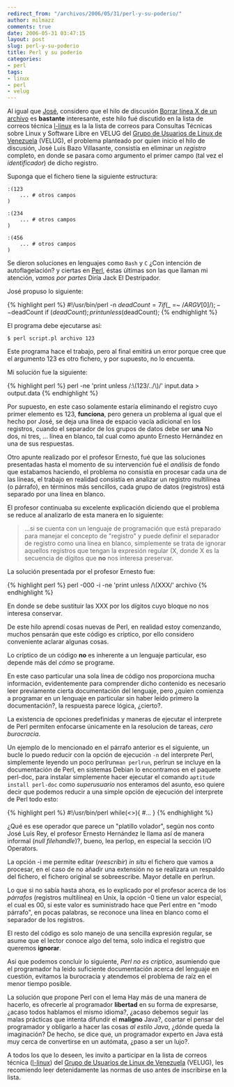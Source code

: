 ```yaml
---
redirect_from: "/archivos/2006/05/31/perl-y-su-poderio/"
author: milmazz
comments: true
date: 2006-05-31 03:47:15
layout: post
slug: perl-y-su-poderio
title: Perl y su poderío
categories:
- perl
tags:
- linux
- perl
- velug
---
```


Al igual que [José](http://blog.bureado.com.ve/), considero que el hilo de discusión [Borrar línea X de un archivo](http://www.velug.org.ve/pipermail/l-linux/2006-May/059328.html) es **bastante** interesante, este hilo fué discutido en la lista de correos técnica [l-linux](http://velug.org.ve/cgi-bin/mailman/listinfo/l-linux) es la la lista de correos para Consultas Técnicas sobre Linux y Software Libre en VELUG del [Grupo de Usuarios de Linux de Venezuela](http://velug.org.ve/) (VELUG), el problema planteado por quien inicio el hilo de discusión, José Luis Bazo Villasante, consistía en eliminar un _registro_ completo, en donde se pasara como argumento el primer campo (tal vez el _identificador_) de dicho registro.

Suponga que el fichero tiene la siguiente estructura:

    :(123
    	... # otros campos
    )

    :(234
    	... # otros campos
    )

    :(456
    	... # otros campos
    )

Se dieron soluciones en lenguajes como `Bash` y `C` ¿Con intención de autoflagelación? y ciertas en [Perl](http://perl.com/), éstas últimas son las que llaman mi atención, _vamos por partes_ Diría Jack El Destripador.

José propuso lo siguiente:

{% highlight perl %}
#!/usr/bin/perl -n
$deadCount = 7 if ($_ =~ /${ARGV[0]}/);
--$deadCount if ($deadCount);
print unless ($deadCount);
{% endhighlight %}

El programa debe ejecutarse así:

	$ perl script.pl archivo 123

Este programa hace el trabajo, pero al final emitirá un error porque cree que el argumento 123 es otro fichero, y por supuesto, no lo encuenta.

Mi solución fue la siguiente:

{% highlight perl %}
perl -ne 'print unless /:\\(123/../\\)/' input.data > output.data
{% endhighlight %}

Por supuesto, en este caso solamente estaría eliminando el registro cuyo primer elemento es 123, **funciona**, pero genera un problema al igual que el hecho por José, se deja una línea de espacio vacía adicional en los registros, cuando el separador de los grupos de datos debe ser **una** No dos, ni tres, ... línea en blanco, tal cual como apunto Ernesto Hernández en una de sus respuestas.

Otro apunte realizado por el profesor Ernesto, fué que las soluciones presentadas hasta el momento de su intervención fué el _análisis_ de fondo que estabamos haciendo, el problema no consistía en procesar cada una de las líneas, el trabajo en realidad consistía en analizar un registro multilínea (o párrafo), en términos más sencillos, cada grupo de datos (registros) está separado por una línea en blanco.

El profesor continuaba su excelente explicación diciendo que el problema se reduce al analizarlo de esta manera en lo siguiente:

> ...si se cuenta con un lenguaje de programación que está preparado para manejar el concepto de "registro" y puede definir el separador de registro como una línea en blanco, simplemente se trata de ignorar aquellos registros que tengan la expresión regular (X, donde X es la secuencia de dígitos que **no** nos interesa preservar.

La solución presentada por el profesor Ernesto fue:

{% highlight perl %}
perl -000 -i -ne 'print unless /\\(XXX/' archivo
{% endhighlight %}

En donde se debe sustituir las XXX por los dígitos cuyo bloque no nos interesa conservar.

De este hilo aprendí cosas nuevas de Perl, en realidad estoy comenzando, muchos pensarán que este código es críptico, por ello considero conveniente aclarar algunas cosas.

Lo críptico de un código **no** es inherente a un lenguaje particular, eso depende más del _cómo_ se programe.

En este caso particular una sola línea de código nos proporciona mucha información, evidentemente para comprender dicho contenido es necesario leer previamente cierta documentación del lenguaje, pero ¿quien comienza a programar en un lenguaje en particular sin haber leído primero la documentación?, la respuesta parece lógica, ¿cierto?.

La existencia de opciones predefinidas y maneras de ejecutar el interprete de Perl permiten enfocarse únicamente en la resolucion de tareas, _cero burocracia_.

Un ejemplo de lo mencionado en el párrafo anterior es el siguiente, un bucle lo puedo reducir con la opción de ejecución `-n` del interprete Perl, simplemente leyendo un poco perlrun`man perlrun`, perlrun se incluye en la documentación de Perl, en sistemas Debian lo encontramos en el paquete perl-doc, para instalar simplemente hacer ejecutar el comando `aptitude install perl-doc` como _superusuario_ nos enteramos del asunto, eso quiere decir que podemos reducir a una simple opción de ejecución del interprete de Perl todo esto:

{% highlight perl %}
#!/usr/bin/perl
while(<>){
#...
}
{% endhighlight %}

¿Qué es ese operador que parece un "platillo volador", según nos conto José Luis Rey, el profesor Ernesto Hernández le llama así de manera informal (_null filehandle_)?, bueno, lea perlop, en especial la sección I/O Operators.

La opción -i me permite editar (_reescribir_) _in situ_ el fichero que vamos a procesar, en el caso de no añadir una extensión no se realizara un respaldo del fichero, el fichero original se sobreescribe. Mayor detalle en perlrun.

Lo que si no sabía hasta ahora, es lo explicado por el profesor acerca de los _párrafos_ (registros multilínea) en Unix, la opción -0 tiene un valor especial, el cual es 00, si este valor es suministrado hace que Perl entre en "modo párrafo", en pocas palabras, se reconoce una línea en blanco como el separador de los registros.

El resto del código es solo manejo de una sencilla expresión regular, se asume que el lector conoce algo del tema, solo indica el registro que queremos **ignorar**.

Así que podemos concluir lo siguiente, _Perl no es críptico_, asumiendo que el programador ha leido suficiente documentación acerca del lenguaje en cuestión, evitamos la burocracia y atendemos el problema de raíz en el menor tiempo posible.

La solución que propone Perl con el lema Hay más de una manera de hacerlo, es ofrecerle al programador **libertad** en su forma de expresarse, ¿acaso todos hablamos el mismo idioma?, ¿acaso debemos seguir las malas prácticas que intenta difundir el **maligno** Java?, coartar el pensar del programador y obligarlo a hacer las cosas _al estilo Java_, ¿dónde queda la imaginación? De hecho, se dice que, un programador experto en Java está muy cerca de convertirse en un autómata, ¿paso a ser un lujo?.

A todos los que lo deseen, les invito a participar en la lista de correos técnica ([l-linux](http://velug.org.ve/cgi-bin/mailman/listinfo/l-linux)) del [Grupo de Usuarios de Linux de Venezuela](http://velug.org.ve/) (VELUG), les recomiendo leer detenidamente las normas de uso antes de inscribirse en la lista.
